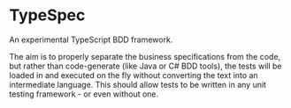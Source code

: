 # TypeSpec
An experimental TypeScript BDD framework.

The aim is to properly separate the business specifications from the code, but rather than code-generate (like Java or C# BDD tools), the tests will be loaded in and executed on the fly without converting the text into an intermediate language. This should allow tests to be written in any unit testing framework - or even without one.
